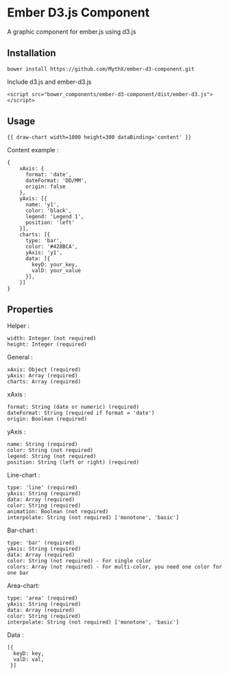 Ember D3.js Component
==================

A graphic component for ember.js using d3.js

Installation
------------------

    bower install https://github.com/MythX/ember-d3-component.git
    
Include d3.js and ember-d3.js

    <script src="bower_components/ember-d3-component/dist/ember-d3.js"></script>

Usage
------------------

    {{ draw-chart width=1000 height=300 dataBinding='content' }}
    
Content example :

    {
        xAxis: {
          format: 'date',
          dateFormat: 'DD/MM',
          origin: false
        },
        yAxis: [{
          name: 'y1',
          color: 'black',
          legend: 'Legend 1',
          position: 'left'
        }],
        charts: [{
          type: 'bar',
          color: '#428BCA',
          yAxis: 'y1',
          data: [{
            keyD: your_key,
            valD: your_value
          }],
        }]
    }


Properties
------------------

Helper :

    width: Integer (not required)
    height: Integer (required)

General :

    xAxis: Object (required)
    yAxis: Array (required)
    charts: Array (required)

xAxis :

    format: String (date or numeric) (required)
    dateFormat: String (required if format = 'date')
    origin: Boolean (required)

yAxis :

    name: String (required)
    color: String (not required)
    legend: String (not required)
    position: String (left or right) (required)

Line-chart :

    type: 'line' (required)
    yAxis: String (required)
    data: Array (required)
    color: String (required)
    animation: Boolean (not required)
    interpolate: String (not required) ['monotone', 'basic']
    
Bar-chart :

    type: 'bar' (required)
    yAxis: String (required)
    data: Array (required)
    color: String (not required) - For single color
    colors: Array (not required) - For multi-color, you need one color for one bar
    
Area-chart:

    type: 'area' (required)
    yAxis: String (required)
    data: Array (required)
    color: String (required)
    interpolate: String (not required) ['monotone', 'basic']

Data : 

    [{
      keyD: key,
      valD: val,
     }]
    
    
